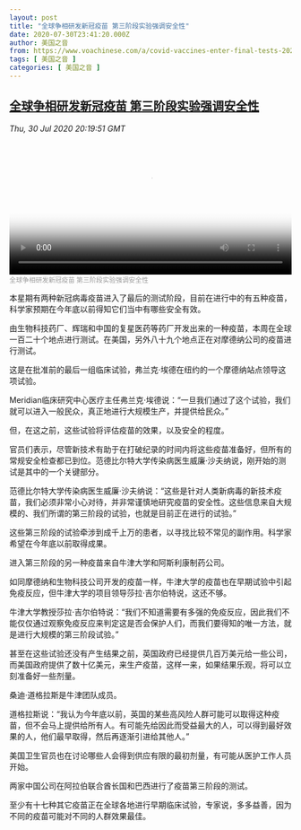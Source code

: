 ```yaml
---
layout: post
title: "全球争相研发新冠疫苗 第三阶段实验强调安全性"
date: 2020-07-30T23:41:20.000Z
author: 美国之音
from: https://www.voachinese.com/a/covid-vaccines-enter-final-tests-20200730/5524177.html
tags: [ 美国之音 ]
categories: [ 美国之音 ]
---
```

<!--1596152480000-->
[全球争相研发新冠疫苗 第三阶段实验强调安全性](https://www.voachinese.com/a/covid-vaccines-enter-final-tests-20200730/5524177.html)
------

<div>
<div><i>Thu, 30 Jul 2020 20:19:51 GMT</i></div><video poster="https://images.weserv.nl?url=gdb.voanews.com/b5c12485-e06a-47aa-b2b5-23a9c53e901b_tv_r1_s_w900.jpg" src="https://av.voanews.com/Videoroot/Pangeavideo/2020/07/b/b5/b5c12485-e06a-47aa-b2b5-23a9c53e901b_240p.mp4" style="width:100%" controls></video><div><small style="color: #999;">全球争相研发新冠疫苗  第三阶段实验强调安全性</small></div><p>本星期有两种新冠病毒疫苗进入了最后的测试阶段，目前在进行中的有五种疫苗，科学家预期在今年底以前得知它们当中有哪些安全有效。</p><p>由生物科技药厂、辉瑞和中国的复星医药等药厂开发出来的一种疫苗，本周在全球一百二十个地点进行测试。在美国，另外八十九个地点正在对摩德纳公司的疫苗进行测试。</p><p>这是在批准前的最后一组临床试验，弗兰克·埃德在纽约的一个摩德纳站点领导这项试验。</p><p>Meridian临床研究中心医疗主任弗兰克·埃德说：“一旦我们通过了这个试验，我们就可以进入一般民众，真正地进行大规模生产，并提供给民众。”</p><p>但，在这之前，这些试验将评估疫苗的效果，以及安全的程度。</p><p>官员们表示，尽管新技术有助于在打破纪录的时间内将这些疫苗准备好，但所有的常规安全检查都已到位。范德比尔特大学传染病医生威廉·沙夫纳说，刚开始的测试是其中的一个关键部分。</p><p>范德比尔特大学传染病医生威廉·沙夫纳说：“这些是针对人类新病毒的新技术疫苗，我们必须非常小心对待，并非常谨慎地研究疫苗的安全性。这些信息来自大规模的、我们所谓的第三阶段的试验，也就是目前正在进行的试验。”</p><p>这些第三阶段的试验牵涉到成千上万的患者，以寻找比较不常见的副作用。科学家希望在今年底以前取得成果。</p><p>进入第三阶段的另一种疫苗来自牛津大学和阿斯利康制药公司。</p><p>如同摩德纳和生物科技公司开发的疫苗一样，牛津大学的疫苗也在早期试验中引起免疫反应，但牛津大学的项目领导莎拉·吉尔伯特说，这还不够。</p><p>牛津大学教授莎拉·吉尔伯特说：“我们不知道需要有多强的免疫反应，因此我们不能仅仅通过观察免疫反应来判定这是否会保护人们，而我们要得知的唯一方法，就是进行大规模的第三阶段试验。”</p><p>甚至在这些试验还没有产生结果之前，英国政府已经提供几百万美元给一些公司，而美国政府提供了数十亿美元，来生产疫苗，这样一来，如果结果乐观，将可以立刻准备好一些剂量。</p><p>桑迪·道格拉斯是牛津团队成员。</p><p>道格拉斯说：“我认为今年底以前，英国的某些高风险人群可能可以取得这种疫苗，但不会马上提供给所有人。有可能先给因此而受益最大的人，可以得到最好效果的人，他们最早取得，然后再逐渐引进给其他人。”</p><p>美国卫生官员也在讨论哪些人会得到供应有限的最初剂量，有可能从医护工作人员开始。</p><p>两家中国公司在阿拉伯联合酋长国和巴西进行了疫苗第三阶段的测试。</p><p>至少有十七种其它疫苗正在全球各地进行早期临床试验，专家说，多多益善，因为不同的疫苗可能对不同的人群效果最佳。</p>
</div>
